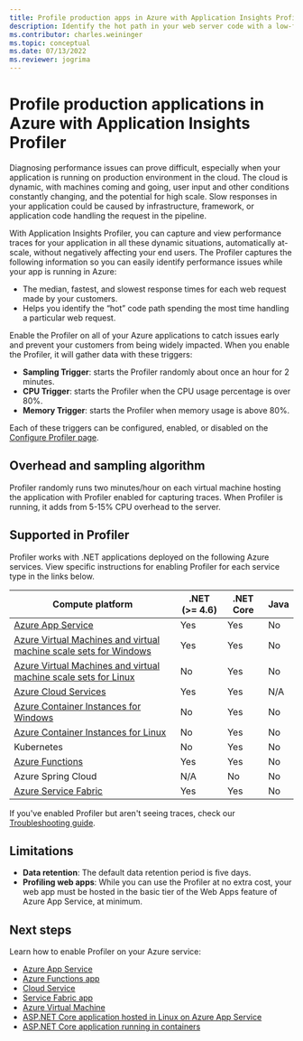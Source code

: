 ```yaml
---
title: Profile production apps in Azure with Application Insights Profiler
description: Identify the hot path in your web server code with a low-footprint profiler
ms.contributor: charles.weininger
ms.topic: conceptual
ms.date: 07/13/2022
ms.reviewer: jogrima
---
```


# Profile production applications in Azure with Application Insights Profiler

Diagnosing performance issues can prove difficult, especially when your application is running on production environment in the cloud. The cloud is dynamic, with machines coming and going, user input and other conditions constantly changing, and the potential for high scale. Slow responses in your application could be caused by infrastructure, framework, or application code handling the request in the pipeline.

With Application Insights Profiler, you can capture and view performance traces for your application in all these dynamic situations, automatically at-scale, without negatively affecting your end users. The Profiler captures the following information so you can easily identify performance issues while your app is running in Azure:

- The median, fastest, and slowest response times for each web request made by your customers.
- Helps you identify the “hot” code path spending the most time handling a particular web request. 

Enable the Profiler on all of your Azure applications to catch issues early and prevent your customers from being widely impacted. When you enable the Profiler, it will gather data with these triggers:

- **Sampling Trigger**: starts the Profiler randomly about once an hour for 2 minutes.
- **CPU Trigger**: starts the Profiler when the CPU usage percentage is over 80%.
- **Memory Trigger**: starts the Profiler when memory usage is above 80%.

Each of these triggers can be configured, enabled, or disabled on the [Configure Profiler page](./profiler-settings.md#trigger-settings).

## Overhead and sampling algorithm

Profiler randomly runs two minutes/hour on each virtual machine hosting the application with Profiler enabled for capturing traces. When Profiler is running, it adds from 5-15% CPU overhead to the server.

## Supported in Profiler

Profiler works with .NET applications deployed on the following Azure services. View specific instructions for enabling Profiler for each service type in the links below.

| Compute platform | .NET (>= 4.6) | .NET Core | Java |
| ---------------- | ------------- | --------- | ---- |
| [Azure App Service](profiler.md) | Yes | Yes | No |
| [Azure Virtual Machines and virtual machine scale sets for Windows](profiler-vm.md) | Yes | Yes | No |
| [Azure Virtual Machines and virtual machine scale sets for Linux](profiler-aspnetcore-linux.md) | No | Yes | No |
| [Azure Cloud Services](profiler-cloudservice.md) | Yes | Yes | N/A |
| [Azure Container Instances for Windows](profiler-containers.md) | No | Yes | No |
| [Azure Container Instances for Linux](profiler-containers.md) | No | Yes | No |
| Kubernetes | No | Yes | No |
| [Azure Functions](./profiler-azure-functions.md) | Yes | Yes | No |
| Azure Spring Cloud | N/A | No | No |
| [Azure Service Fabric](profiler-servicefabric.md) | Yes | Yes | No |

If you've enabled Profiler but aren't seeing traces, check our [Troubleshooting guide](profiler-troubleshooting.md).

## Limitations

- **Data retention**: The default data retention period is five days. 
- **Profiling web apps**: While you can use the Profiler at no extra cost, your web app must be hosted in the basic tier of the Web Apps feature of Azure App Service, at minimum.

## Next steps
Learn how to enable Profiler on your Azure service:
- [Azure App Service](./profiler.md)
- [Azure Functions app](./profiler-azure-functions.md)
- [Cloud Service](./profiler-cloudservice.md)
- [Service Fabric app](./profiler-servicefabric.md)
- [Azure Virtual Machine](./profiler-vm.md)
- [ASP.NET Core application hosted in Linux on Azure App Service](./profiler-aspnetcore-linux.md)
- [ASP.NET Core application running in containers](./profiler-containers.md)
